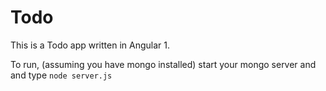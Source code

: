 # Todo
This is a Todo app written in Angular 1.

To run, (assuming you have mongo installed) start your mongo server and and type `node server.js`
